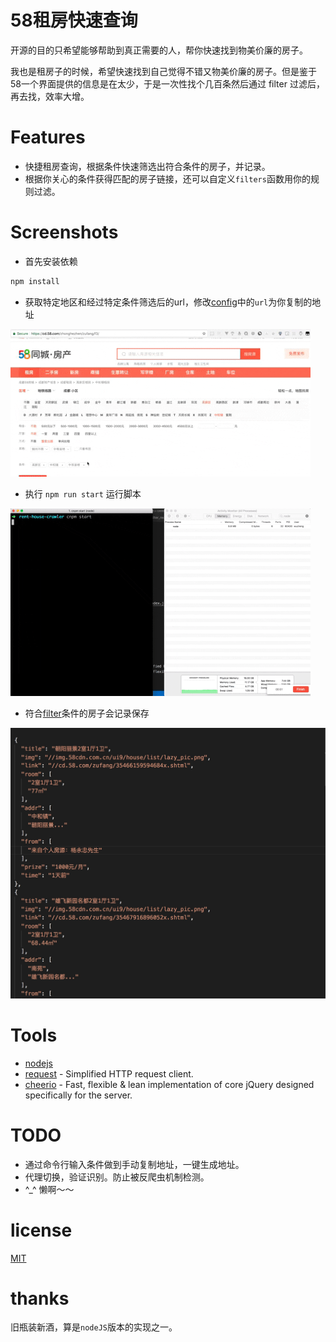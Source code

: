 # 58租房快速查询
开源的目的只希望能够帮助到真正需要的人，帮你快速找到物美价廉的房子。

我也是租房子的时候，希望快速找到自己觉得不错又物美价廉的房子。但是鉴于58一个界面提供的信息是在太少，于是一次性找个几百条然后通过 filter 过滤后，再去找，效率大增。


# Features
+ 快捷租房查询，根据条件快速筛选出符合条件的房子，并记录。
+ 根据你关心的条件获得匹配的房子链接，还可以自定义`filters`函数用你的规则过滤。


# Screenshots

+ 首先安装依赖
```bash
npm install
```

+ 获取特定地区和经过特定条件筛选后的url，修改[config](./config/index.js)中的`url`为你复制的地址

![get 58 url](./screenshots/get_url.gif)

+ 执行 `npm run start` 运行脚本

![run screenshot](./screenshots/run_screenshop.gif)

+ 符合[filter](./filters/filter58.js)条件的房子会记录保存

![after filter out ](./screenshots/filter_results.jpg)


# Tools
- [nodejs](https://nodejs.org/)
- [request](https://www.npmjs.com/package/request) - Simplified HTTP request client.
- [cheerio](https://www.npmjs.com/package/cheerio) - Fast, flexible & lean implementation of core jQuery designed specifically for the server.


# TODO
+ 通过命令行输入条件做到手动复制地址，一键生成地址。
+ 代理切换，验证识别。防止被反爬虫机制检测。
+ ^_^ 懒啊～～


# license
[MIT](https://opensource.org/licenses/MIT)


# thanks
旧瓶装新酒，算是`nodeJS`版本的实现之一。